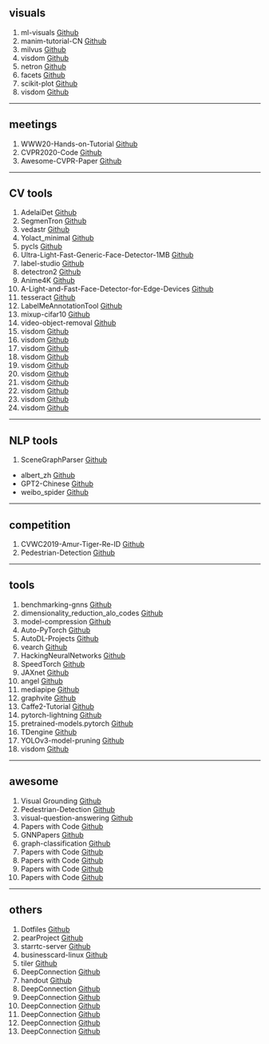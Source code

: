 ## visuals
1. ml-visuals [Github](https://github.com/dair-ai/ml-visuals)
2. manim-tutorial-CN [Github](https://github.com/cai-hust/manim-tutorial-CN)
3. milvus [Github](https://github.com/milvus-io/milvus)
4. visdom [Github](https://github.com/facebookresearch/visdom)
5. netron [Github](https://github.com/lutzroeder/netron)
6. facets [Github](https://github.com/PAIR-code/facets)
7. scikit-plot [Github](https://github.com/reiinakano/scikit-plot)
4. visdom [Github](https://github.com/facebookresearch/visdom)



---

## meetings
1. WWW20-Hands-on-Tutorial [Github](https://github.com/dglai/WWW20-Hands-on-Tutorial)
2. CVPR2020-Code [Github](https://github.com/amusi/CVPR2020-Code)
3. Awesome-CVPR-Paper [Github](https://github.com/Sophia-11/Awesome-CVPR-Paper)

---

## CV tools
1. AdelaiDet [Github](https://github.com/aim-uofa/AdelaiDet)
2. SegmenTron [Github](https://github.com/LikeLy-Journey/SegmenTron)
3. vedastr [Github](https://github.com/Media-Smart/vedastr)
4. Yolact_minimal [Github](https://github.com/feiyuhuahuo/Yolact_minimal)
5. pycls [Github](https://github.com/facebookresearch/pycls)
6. Ultra-Light-Fast-Generic-Face-Detector-1MB [Github](https://github.com/Linzaer/Ultra-Light-Fast-Generic-Face-Detector-1MB)
7. label-studio [Github](https://github.com/heartexlabs/label-studio)
8. detectron2 [Github](https://github.com/facebookresearch/detectron2)
9. Anime4K [Github](https://github.com/bloc97/Anime4K)
10. A-Light-and-Fast-Face-Detector-for-Edge-Devices [Github](https://github.com/YonghaoHe/A-Light-and-Fast-Face-Detector-for-Edge-Devices)
11. tesseract [Github](https://github.com/tesseract-ocr/tesseract)
12. LabelMeAnnotationTool [Github](https://github.com/CSAILVision/LabelMeAnnotationTool)
13. mixup-cifar10 [Github](https://github.com/facebookresearch/mixup-cifar10)
14. video-object-removal [Github](https://github.com/zllrunning/video-object-removal)
4. visdom [Github](https://github.com/facebookresearch/visdom)
4. visdom [Github](https://github.com/facebookresearch/visdom)
4. visdom [Github](https://github.com/facebookresearch/visdom)
4. visdom [Github](https://github.com/facebookresearch/visdom)
4. visdom [Github](https://github.com/facebookresearch/visdom)
4. visdom [Github](https://github.com/facebookresearch/visdom)
4. visdom [Github](https://github.com/facebookresearch/visdom)
4. visdom [Github](https://github.com/facebookresearch/visdom)
4. visdom [Github](https://github.com/facebookresearch/visdom)
4. visdom [Github](https://github.com/facebookresearch/visdom)

---

## NLP tools
1. SceneGraphParser [Github](https://github.com/vacancy/SceneGraphParser)
- albert_zh [Github](https://github.com/brightmart/albert_zh)
- GPT2-Chinese [Github](https://github.com/Morizeyao/GPT2-Chinese)
- weibo_spider [Github](https://github.com/python3xxx/weibo_spider)

---

## competition
1. CVWC2019-Amur-Tiger-Re-ID [Github](https://github.com/LcenArthas/CVWC2019-Amur-Tiger-Re-ID)
2. Pedestrian-Detection [Github](https://github.com/xingkongliang/Pedestrian-Detection)

---

## tools
1. benchmarking-gnns [Github](https://github.com/graphdeeplearning/benchmarking-gnns)
2. dimensionality_reduction_alo_codes [Github](https://github.com/heucoder/dimensionality_reduction_alo_codes)
3. model-compression [Github](https://github.com/666DZY666/model-compression)
4. Auto-PyTorch [Github](https://github.com/automl/Auto-PyTorch)
5. AutoDL-Projects [Github](https://github.com/D-X-Y/AutoDL-Projects)
6. vearch [Github](https://github.com/vearch/vearch)
7. HackingNeuralNetworks [Github](https://github.com/Kayzaks/HackingNeuralNetworks)
8. SpeedTorch [Github](https://github.com/Santosh-Gupta/SpeedTorch)
9. JAXnet [Github](https://github.com/JuliusKunze/jaxnet)
10. angel [Github](https://github.com/Angel-ML/angel)
11. mediapipe [Github](https://github.com/google/mediapipe)
12. graphvite [Github](https://github.com/DeepGraphLearning/graphvite)
13. Caffe2-Tutorial [Github](https://github.com/BIGBALLON/Caffe2-Tutorial)
14. pytorch-lightning [Github](https://github.com/PyTorchLightning/pytorch-lightning)
15. pretrained-models.pytorch [Github](https://github.com/Cadene/pretrained-models.pytorch)
16. TDengine [Github](https://github.com/taosdata/TDengine)
17. YOLOv3-model-pruning [Github](https://github.com/Lam1360/YOLOv3-model-pruning)
4. visdom [Github](https://github.com/facebookresearch/visdom)

---

## awesome
1. Visual Grounding [Github](https://github.com/TheShadow29/awesome-grounding)
2. Pedestrian-Detection [Github](https://github.com/xingkongliang/Pedestrian-Detection)
3. visual-question-answering [Github](https://github.com/jokieleung/awesome-visual-question-answering)
4. Papers with Code [Github](https://github.com/zziz/pwc)
5. GNNPapers [Github](https://github.com/thunlp/GNNPapers)
6. graph-classification [Github](https://github.com/benedekrozemberczki/awesome-graph-classification)
4. Papers with Code [Github](https://github.com/zziz/pwc)
4. Papers with Code [Github](https://github.com/zziz/pwc)
4. Papers with Code [Github](https://github.com/zziz/pwc)
4. Papers with Code [Github](https://github.com/zziz/pwc)

---

## others
1. Dotfiles [Github](https://github.com/spencerwooo/dotfiles)
2. pearProject [Github](https://github.com/a54552239/pearProject)
3. starrtc-server [Github](https://github.com/starrtc/starrtc-server)
4. businesscard-linux [Github](https://github.com/thirtythreeforty/businesscard-linux)
5. tiler [Github](https://github.com/nuno-faria/tiler)
6. DeepConnection [Github](https://github.com/Bribak/DeepConnection)
7. handout [Github](https://github.com/danijar/handout)
6. DeepConnection [Github](https://github.com/Bribak/DeepConnection)
6. DeepConnection [Github](https://github.com/Bribak/DeepConnection)
6. DeepConnection [Github](https://github.com/Bribak/DeepConnection)
6. DeepConnection [Github](https://github.com/Bribak/DeepConnection)
6. DeepConnection [Github](https://github.com/Bribak/DeepConnection)
6. DeepConnection [Github](https://github.com/Bribak/DeepConnection)
